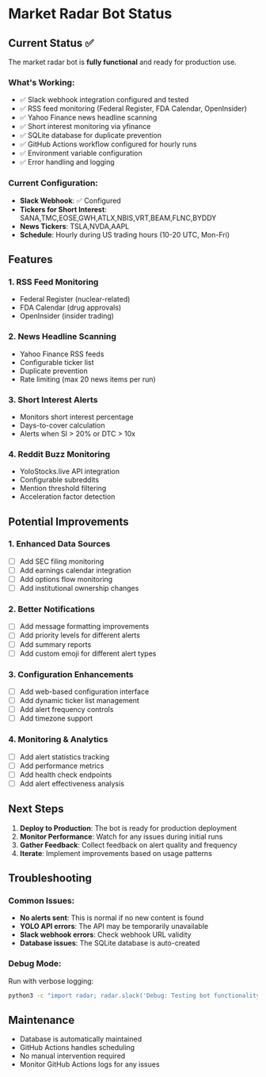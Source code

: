 # Market Radar Bot Status

## Current Status ✅

The market radar bot is **fully functional** and ready for production use.

### What's Working:
- ✅ Slack webhook integration configured and tested
- ✅ RSS feed monitoring (Federal Register, FDA Calendar, OpenInsider)
- ✅ Yahoo Finance news headline scanning
- ✅ Short interest monitoring via yfinance
- ✅ SQLite database for duplicate prevention
- ✅ GitHub Actions workflow configured for hourly runs
- ✅ Environment variable configuration
- ✅ Error handling and logging

### Current Configuration:
- **Slack Webhook**: ✅ Configured
- **Tickers for Short Interest**: SANA,TMC,EOSE,GWH,ATLX,NBIS,VRT,BEAM,FLNC,BYDDY
- **News Tickers**: TSLA,NVDA,AAPL
- **Schedule**: Hourly during US trading hours (10-20 UTC, Mon-Fri)

## Features

### 1. RSS Feed Monitoring
- Federal Register (nuclear-related)
- FDA Calendar (drug approvals)
- OpenInsider (insider trading)

### 2. News Headline Scanning
- Yahoo Finance RSS feeds
- Configurable ticker list
- Duplicate prevention
- Rate limiting (max 20 news items per run)

### 3. Short Interest Alerts
- Monitors short interest percentage
- Days-to-cover calculation
- Alerts when SI > 20% or DTC > 10x

### 4. Reddit Buzz Monitoring
- YoloStocks.live API integration
- Configurable subreddits
- Mention threshold filtering
- Acceleration factor detection

## Potential Improvements

### 1. Enhanced Data Sources
- [ ] Add SEC filing monitoring
- [ ] Add earnings calendar integration
- [ ] Add options flow monitoring
- [ ] Add institutional ownership changes

### 2. Better Notifications
- [ ] Add message formatting improvements
- [ ] Add priority levels for different alerts
- [ ] Add summary reports
- [ ] Add custom emoji for different alert types

### 3. Configuration Enhancements
- [ ] Add web-based configuration interface
- [ ] Add dynamic ticker list management
- [ ] Add alert frequency controls
- [ ] Add timezone support

### 4. Monitoring & Analytics
- [ ] Add alert statistics tracking
- [ ] Add performance metrics
- [ ] Add health check endpoints
- [ ] Add alert effectiveness analysis

## Next Steps

1. **Deploy to Production**: The bot is ready for production deployment
2. **Monitor Performance**: Watch for any issues during initial runs
3. **Gather Feedback**: Collect feedback on alert quality and frequency
4. **Iterate**: Implement improvements based on usage patterns

## Troubleshooting

### Common Issues:
- **No alerts sent**: This is normal if no new content is found
- **YOLO API errors**: The API may be temporarily unavailable
- **Slack webhook errors**: Check webhook URL validity
- **Database issues**: The SQLite database is auto-created

### Debug Mode:
Run with verbose logging:
```bash
python3 -c "import radar; radar.slack('Debug: Testing bot functionality')"
```

## Maintenance

- Database is automatically maintained
- GitHub Actions handles scheduling
- No manual intervention required
- Monitor GitHub Actions logs for any issues 